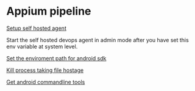 # Appium pipeline

[Setup self hosted agent](https://docs.microsoft.com/en-us/azure/devops/pipelines/agents/v2-windows?view=azure-devops#permissions)

Start the self hosted devops agent in admin mode after you have set this env variable at system level.

[Set the enviroment path for android sdk](https://stackoverflow.com/questions/27620262/sdk-location-not-found-define-location-with-sdk-dir-in-the-local-properties-fil)

[Kill process taking file hostage](https://thegeekpage.com/how-to-find-out-which-process-is-locking-a-file-or-folder-in-windows-10/)

[Get android commandline tools](https://gist.github.com/Try-Parser/b7106d941cc9b1c9e7b4c7443a7c3540)
